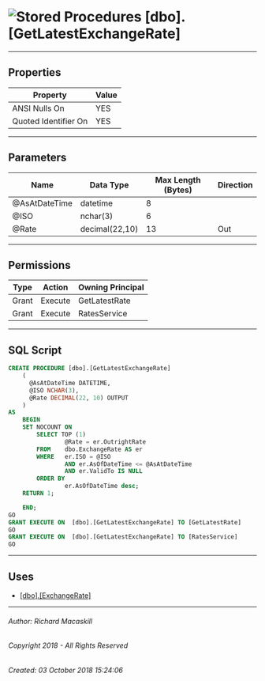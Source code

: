 #### 



# ![Stored Procedures](../../../../Images/StoredProcedure32.png) [dbo].[GetLatestExchangeRate]

---

## <a name="#properties"></a>Properties

| Property | Value |
|---|---|
| ANSI Nulls On | YES |
| Quoted Identifier On | YES |


---

## <a name="#parameters"></a>Parameters

| Name | Data Type | Max Length (Bytes) | Direction |
|---|---|---|---|
| @AsAtDateTime | datetime | 8 |  |
| @ISO | nchar(3) | 6 |  |
| @Rate | decimal(22,10) | 13 | Out |


---

## <a name="#permissions"></a>Permissions

| Type | Action | Owning Principal |
|---|---|---|
| Grant | Execute | GetLatestRate |
| Grant | Execute | RatesService |


---

## <a name="#sqlscript"></a>SQL Script

```sql
CREATE PROCEDURE [dbo].[GetLatestExchangeRate]
    (
      @AsAtDateTime DATETIME,
      @ISO NCHAR(3),
	  @Rate DECIMAL(22, 10) OUTPUT
    )
AS
    BEGIN
	SET NOCOUNT ON
        SELECT TOP (1)
                @Rate = er.OutrightRate
        FROM    dbo.ExchangeRate AS er
        WHERE   er.ISO = @ISO
                AND er.AsOfDateTime <= @AsAtDateTime
                AND er.ValidTo IS NULL
		ORDER BY 
				er.AsOfDateTime desc;
	RETURN 1;

    END;
GO
GRANT EXECUTE ON  [dbo].[GetLatestExchangeRate] TO [GetLatestRate]
GO
GRANT EXECUTE ON  [dbo].[GetLatestExchangeRate] TO [RatesService]
GO

```


---

## <a name="#uses"></a>Uses

* [[dbo].[ExchangeRate]](../../Tables/ExchangeRate.md)


---

###### Author:  Richard Macaskill

###### Copyright 2018 - All Rights Reserved

###### Created: 03 October 2018 15:24:06

